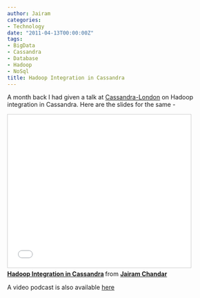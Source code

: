 ```yaml
---
author: Jairam
categories:
- Technology
date: "2011-04-13T00:00:00Z"
tags:
- BigData
- Cassandra
- Database
- Hadoop
- NoSql
title: Hadoop Integration in Cassandra
---
```

A month back I had given a talk at [Cassandra-London](http://twitter.com/cassandralondon) on Hadoop integration in Cassandra. Here are the slides for the same -

<iframe src="//www.slideshare.net/slideshow/embed_code/key/44MrhyrF92T6r5" width="425" height="355" frameborder="0" marginwidth="0" marginheight="0" scrolling="no" style="border:1px solid #CCC; border-width:1px; margin-bottom:5px; max-width: 100%;" allowfullscreen></iframe>
<div style="margin-bottom:5px">
  <strong>
    <a href="//www.slideshare.net/jairamc/hadoop-cassandra" title="Hadoop Integration in Cassandra" target="_blank">Hadoop Integration in Cassandra</a> </strong> from <strong><a href="//www.slideshare.net/jairamc" target="_blank">Jairam Chandar</a>
  </strong>
</div>

A video podcast is also available [here](http://skillsmatter.com/podcast/nosql/cassandra-meetup-march)
